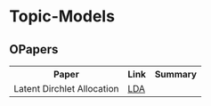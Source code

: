 # Topic-Models
<H2>OPapers</H2>
<table style="width:100%">
  <tr>
    <th>Paper</th>
    <th>Link</th>
    <th>Summary</th>
  </tr>

   <tr>
    <td>Latent Dirchlet Allocation</td>
    <td><a href = "http://www.jmlr.org/papers/volume3/blei03a/blei03a.pdf"> LDA </a></td>
  <td></td>
  </tr>
</table>
